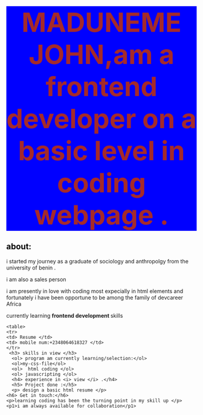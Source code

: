  <!DOCTYPE html>
<html lang="en-us">
  <html>
<head>
<title> WEBSITE DESIGN PORTFOLIO</title>
<meta charset="UTF-8"/>
<style>
h1 {
  color:brown;
  font-size:70px;
  margin:0px;
  background-color:blue;
  text-align: center;
  border: 0cqmax;
}
h2 {
  color: black;
}
h2 p{
  column-fill: initial;
}
h3 {
  color: black;
}
h4 {
  max-height: 0%;
  color: black;
}
h6 {
  max-width: max-content;
  color: black;
}
</style>

</head>
<body>
    <h1>MADUNEME JOHN,am a frontend developer on a basic level in <strong> coding</strong> webpage .</h1>
    <h2> about:</h2>
    <p> i started my journey as a graduate of sociology and anthropolgy from the university of benin .</p>
    <p> i am also a sales person </p>
    <p> i am presently in love with coding most expecially in html elements and fortunately i have been opportune to be among the family of devcareer Africa </p>
    currently learning <strong> frontend development </strong> skills </h4>
   
    <table>
    <tr>
    <td> Resume </td>
    <td> mobile num:+2348064618327 </td>
    </tr>
     <h3> skills in view </h3>
      <ol> program am currently learning/selection:</ol>
      <ol>my-css-file</ol>
      <ol>  html coding </ol>
      <ol> javascripting </ol>
      <h4> experience in <i> view </i> .</h4>
      <h5> Project done :</h5>
      <p> design a basic html resume </p>
    <h6> Get in touch:</h6>
    <p>learning coding has been the turning point in my skill up </p>
    <p1>i am always available for collaboration</p1>
  </body>
    </html>  
